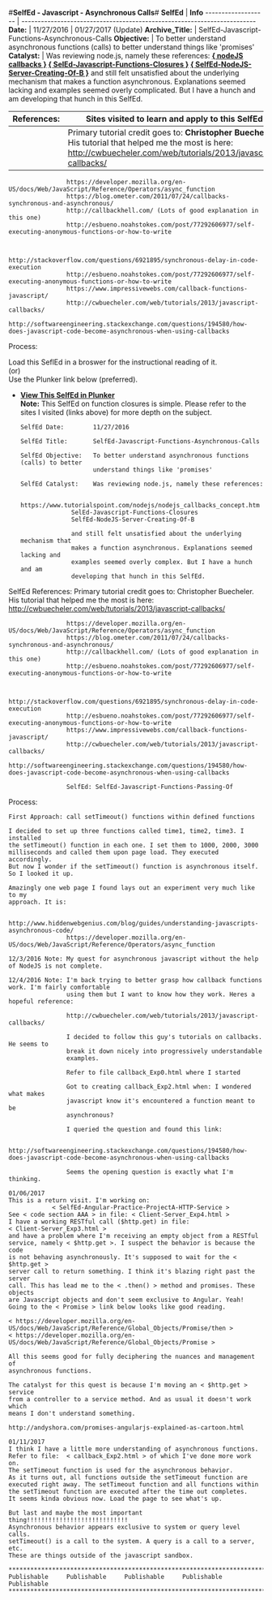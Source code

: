 #**SelfEd - Javascript - Asynchronous Calls**#
**SelfEd**          |  **Info** 
------------------- | ------------------------------------------------------------------------
**Date:**           | 11/27/2016
                    | 01/27/2017 (Update)
**Archive_Title:**  | SelfEd-Javascript-Functions-Asynchronous-Calls
**Objective:**      | To better understand asynchronous functions (calls) to better understand things like 'promises'
**Catalyst:**       | Was reviewing node.js, namely these references: **[{ nodeJS callbacks }](https://www.tutorialspoint.com/nodejs/nodejs_callbacks_concept.htm)   [{ SelEd-Javascript-Functions-Closures }](https://github.com/BrianHCombes/SelfEd-Tutorials-Javascript/tree/master/SelfEd-Javascript-Functions-Closures)   [{ SelfEd-NodeJS-Server-Creating-Of-B }]()** and still felt unsatisfied about the underlying mechanism that makes a function asynchronous. Explanations seemed lacking and examples seemed overly complicated. But I have a hunch and am developing that hunch in this SelfEd.


**References:**       | **Sites visited to learn and apply to this SelfEd**
----------------------|-----------------------
                      |  Primary tutorial credit goes to: **Christopher Buecheler**. His tutorial that helped me the most is here:   http://cwbuecheler.com/web/tutorials/2013/javascript-callbacks/
                    https://developer.mozilla.org/en-US/docs/Web/JavaScript/Reference/Operators/async_function
                    https://blog.ometer.com/2011/07/24/callbacks-synchronous-and-asynchronous/
                    http://callbackhell.com/ (Lots of good explanation in this one)
                    http://esbueno.noahstokes.com/post/77292606977/self-executing-anonymous-functions-or-how-to-write


                    http://stackoverflow.com/questions/6921895/synchronous-delay-in-code-execution
                    http://esbueno.noahstokes.com/post/77292606977/self-executing-anonymous-functions-or-how-to-write
                    https://www.impressivewebs.com/callback-functions-javascript/
                    http://cwbuecheler.com/web/tutorials/2013/javascript-callbacks/
                    http://softwareengineering.stackexchange.com/questions/194580/how-does-javascript-code-become-asynchronous-when-using-callbacks



Process:

Load this SeflEd in a broswer for the instructional reading of it.     
(or)    
Use the Plunker link below (preferred).    

- **[View This SelfEd in Plunker](https://plnkr.co/edit/vaAyx2nm6eVaW3rhJUy5?p=preview)**    
 **Note:** This SelfEd on function closures is simple. Please refer to the sites I visited (links above) for more depth on the subject. 





      SelfEd Date:        11/27/2016

      SelfEd Title:       SelfEd-Javascript-Functions-Asynchronous-Calls

      SelfEd Objective:   To better understand asynchronous functions (calls) to better
                          understand things like 'promises'

      SelfEd Catalyst:    Was reviewing node.js, namely these references:
                    
                    https://www.tutorialspoint.com/nodejs/nodejs_callbacks_concept.htm
                    SelEd-Javascript-Functions-Closures
                    SelfEd-NodeJS-Server-Creating-Of-B

                    and still felt unsatisfied about the underlying mechanism that
                    makes a function asynchronous. Explanations seemed lacking and
                    examples seemed overly complex. But I have a hunch and am
                    developing that hunch in this SelfEd.

SelfEd References:  Primary tutorial credit goes to:
                    Christopher Buecheler. His tutorial that helped me the most
                    is here: http://cwbuecheler.com/web/tutorials/2013/javascript-callbacks/

                    https://developer.mozilla.org/en-US/docs/Web/JavaScript/Reference/Operators/async_function
                    https://blog.ometer.com/2011/07/24/callbacks-synchronous-and-asynchronous/
                    http://callbackhell.com/ (Lots of good explanation in this one)
                    http://esbueno.noahstokes.com/post/77292606977/self-executing-anonymous-functions-or-how-to-write


                    http://stackoverflow.com/questions/6921895/synchronous-delay-in-code-execution
                    http://esbueno.noahstokes.com/post/77292606977/self-executing-anonymous-functions-or-how-to-write
                    https://www.impressivewebs.com/callback-functions-javascript/
                    http://cwbuecheler.com/web/tutorials/2013/javascript-callbacks/
                    http://softwareengineering.stackexchange.com/questions/194580/how-does-javascript-code-become-asynchronous-when-using-callbacks
                    
                    SelfEd: SelfEd-Javascript-Functions-Passing-Of

Process:

    First Approach: call setTimeout() functions within defined functions

    I decided to set up three functions called time1, time2, time3. I installed
    the setTimeout() function in each one. I set them to 1000, 2000, 3000
    milliseconds and called them upon page load. They executed accordingly.
    But now I wonder if the setTimeout() function is asynchronous itself. 
    So I looked it up.

    Amazingly one web page I found lays out an experiment very much like to my 
    approach. It is:

                    http://www.hiddenwebgenius.com/blog/guides/understanding-javascripts-asynchronous-code/
                    https://developer.mozilla.org/en-US/docs/Web/JavaScript/Reference/Operators/async_function

    12/3/2016 Note: My quest for asynchronous javascript without the help of NodeJS is not complete.            

    12/4/2016 Note: I'm back trying to better grasp how callback functions work. I'm fairly comfortable
                    using them but I want to know how they work. Heres a hopeful reference:

                    http://cwbuecheler.com/web/tutorials/2013/javascript-callbacks/

                    I decided to follow this guy's tutorials on callbacks. He seems to
                    break it down nicely into progressively understandable 
                    examples.

                    Refer to file callback_Exp0.html where I started

                    Got to creating callback_Exp2.html when: I wondered what makes
                    javascript know it's encountered a function meant to be 
                    asynchronous?

                    I queried the question and found this link:

                    http://softwareengineering.stackexchange.com/questions/194580/how-does-javascript-code-become-asynchronous-when-using-callbacks

                    Seems the opening question is exactly what I'm thinking.

    01/06/2017
    This is a return visit. I'm working on:
                < SelfEd-Angular-Practice-ProjectA-HTTP-Service > 
    See < code section AAA > in file: < Client-Server_Exp4.html >          
    I have a working RESTful call ($http.get) in file: 
    < Client-Server_Exp3.html > 
    and have a problem where I'm receiving an empty object from a RESTful
    service, namely < $http.get >. I suspect the behavior is because the code
    is not behaving asynchronously. It's supposed to wait for the < $http.get >
    server call to return something. I think it's blazing right past the server
    call. This has lead me to the < .then() > method and promises. These objects
    are Javascript objects and don't seem exclusive to Angular. Yeah!
    Going to the < Promise > link below looks like good reading.

    < https://developer.mozilla.org/en-US/docs/Web/JavaScript/Reference/Global_Objects/Promise/then >
    < https://developer.mozilla.org/en-US/docs/Web/JavaScript/Reference/Global_Objects/Promise >

    All this seems good for fully deciphering the nuances and management of
    asynchronous functions. 

    The catalyst for this quest is because I'm moving an < $http.get > service
    from a controller to a service method. And as usual it doesn't work which
    means I don't understand something.

    http://andyshora.com/promises-angularjs-explained-as-cartoon.html

    01/11/2017
    I think I have a little more understanding of asynchronous functions. 
    Refer to file:  < callback_Exp2.html > of which I've done more work on.
    The setTimeout function is used for the asynchronous behavior. 
    As it turns out, all functions outside the setTimeout function are 
    executed right away. The setTimeout function and all functions within
    the setTimeout function are executed after the time out completes.
    It seems kinda obvious now. Load the page to see what's up.

    But last and maybe the most important thing!!!!!!!!!!!!!!!!!!!!!!!!!!!!
    Asynchronous behavior appears exclusive to system or query level calls.
    setTimeout() is a call to the system. A query is a call to a server, etc.
    These are things outside of the javascript sandbox.
    
    ****************************************************************************
    Publishable     Publishable     Publishable     Publishable    Publishable
    ****************************************************************************
